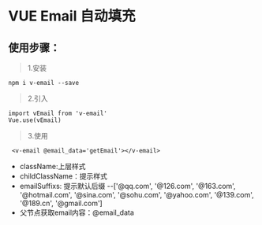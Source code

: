 # VUE Email 自动填充

## 使用步骤：
>1.安装
```
npm i v-email --save
```
>2.引入
```
import vEmail from 'v-email'
Vue.use(vEmail)
```
>3.使用
```
 <v-email @email_data='getEmail'></v-email>
```
+ className:上层样式
+ childClassName：提示样式
+ emailSuffixs: 提示默认后缀 --['@qq.com', '@126.com', '@163.com', '@hotmail.com', '@sina.com', '@sohu.com', '@yahoo.com', '@139.com', '@189.cn', '@gmail.com']
+ 父节点获取email内容：@email_data